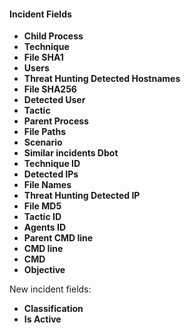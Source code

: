 
#### Incident Fields
- **Child Process**
- **Technique**
- **File SHA1**
- **Users**
- **Threat Hunting Detected Hostnames**
- **File SHA256**
- **Detected User**
- **Tactic**
- **Parent Process**
- **File Paths**
- **Scenario**
- **Similar incidents Dbot**
- **Technique ID**
- **Detected IPs**
- **File Names**
- **Threat Hunting Detected IP**
- **File MD5**
- **Tactic ID**
- **Agents ID**
- **Parent CMD line**
- **CMD line**
- **CMD**
- **Objective**

New incident fields:
- **Classification**
- **Is Active**


